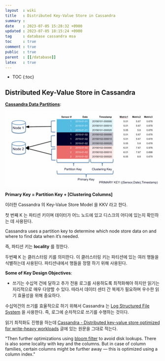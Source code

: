 ```yaml
---
layout  : wiki
title   : Distributed Key-Value Store in Cassandra
summary : 
date    : 2023-07-05 15:28:32 +0900
updated : 2023-07-05 18:15:24 +0900
tag     : database cassandra msa
toc     : true
comment : true
public  : true
parent  : [[/database]]
latex   : true
---
```

* TOC
{:toc}

## Distributed Key-Value Store in Cassandra

__[Cassandra Data Partitions](https://www.instaclustr.com/blog/cassandra-data-partitioning/)__:

![](/resource/wiki/database-cassandra-kkv/partitions.png)

__Primary Key = Partition Key + [Clustering Columns]__ 

이러한 Cassandra 의 Key-Value Store Model 을 KKV 라고 한다.

첫 번째 K 는 파티션 키이며 데이터가 어느 노드에 있고 디스크의 어디에 있는지 확인하는 데 사용된다.

Cassandra uses a partition key to determine which node store data on and where to find data when it’s needed.

즉, 파티션 키는 __locality__ 를 정한다.

두번째 K 는 클러스터링 키를 의미한다. 이 클러스터링 키는 파티션에 있는 여러 행들을 식별하는데 사용된다. 파티션내에서 행들을 정렬 하기 위해 사용된다.

__Some of Key Design Objectives__:

- 쓰기는 수십억 건에 달하고 추가 전용 로그를 사용하도록 최적화해야 하지만 읽기는 지리적으로 매우 다양할 수 있다. 따라서 데이터 센터 간 복제가 필요하며 우수한 읽기 효율성을 위해 중요하다.

수십억건의 쓰기를 효율적으로 하기 위해서 Cassandra 는 [Log Structured File System](https://pages.cs.wisc.edu/~remzi/OSTEP/file-lfs.pdf) 을 사용한다.
즉, 로그에 순차적으로 쓰기를 수행하는 것이다.

읽기 최적화도 진행을 하는데 [Cassandra - Distributed key-value store optimized for write-heavy workloads](https://medium.com/coinmonks/cassandra-distributed-key-value-store-optimized-for-write-heavy-workloads-77f69c01388c) 글에 있는 원문을 그대로 적는다.

"Then further optimizations using [bloom filter](https://meetup.nhncloud.com/posts/192) to avoid disk lookups. There is also some locality with key and the columns. But in case of column families, certain columns might be further away — this is optimized using a column index."
